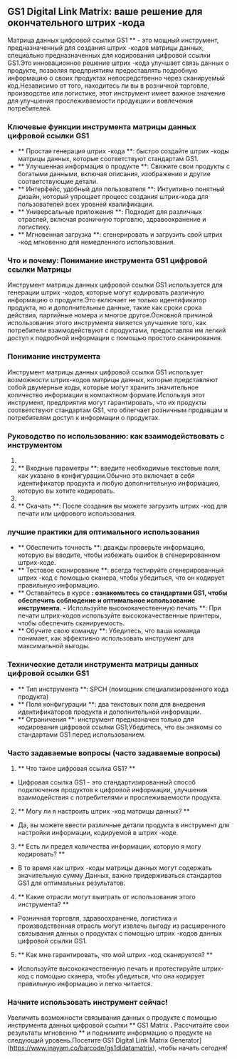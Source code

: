 ## GS1 Digital Link Matrix: ваше решение для окончательного штрих -кода

Матрица данных цифровой ссылки GS1 ** - это мощный инструмент, предназначенный для создания штрих -кодов матрицы данных, специально предназначенных для кодирования цифровой ссылки GS1.Это инновационное решение штрих -кода улучшает связь данных о продукте, позволяя предприятиям предоставлять подробную информацию о своих продуктах непосредственно через сканируемый код.Независимо от того, находитесь ли вы в розничной торговле, производстве или логистике, этот инструмент имеет важное значение для улучшения прослеживаемости продукции и вовлечения потребителей.

### Ключевые функции инструмента матрицы данных цифровой ссылки GS1

- ** Простая генерация штрих -кода **: быстро создайте штрих -коды матрицы данных, которые соответствуют стандартам GS1.
- ** Улучшенная информация о продукте **: Свяжите свои продукты с богатыми данными, включая описания, изображения и другие соответствующие детали.
- ** Интерфейс, удобный для пользователя **: Интуитивно понятный дизайн, который упрощает процесс создания штрих-кода для пользователей всех уровней квалификации.
- ** Универсальные приложения **: Подходит для различных отраслей, включая розничную торговлю, здравоохранение и логистику.
- ** Мгновенная загрузка **: сгенерировать и загрузить свой штрих -код мгновенно для немедленного использования.

### Что и почему: Понимание инструмента GS1 цифровой ссылки Матрицы

Инструмент матрицы данных цифровой ссылки GS1 используется для генерации штрих -кодов, которые могут кодировать различную информацию о продукте.Это включает не только идентификатор продукта, но и дополнительные данные, такие как сроки срока действия, партийные номера и многое другое.Основной причиной использования этого инструмента является улучшение того, как потребители взаимодействуют с продуктами, предоставляя им легкий доступ к подробной информации с помощью простого сканирования.

### Понимание инструмента

Инструмент матрицы данных цифровой ссылки GS1 использует возможности штрих-кодов матрицы данных, которые представляют собой двумерные коды, которые могут хранить значительное количество информации в компактном формате.Используя этот инструмент, предприятия могут гарантировать, что их продукты соответствуют стандартам GS1, что облегчает розничным продавцам и потребителям доступ к информации о продуктах.

### Руководство по использованию: как взаимодействовать с инструментом

1.
2. ** Входные параметры **: введите необходимые текстовые поля, как указано в конфигурации.Обычно это включает в себя идентификатор продукта и любую дополнительную информацию, которую вы хотите кодировать.
3.
4. ** Скачать **: После создания вы можете загрузить штрих -код для печати или цифрового использования.

### лучшие практики для оптимального использования

- ** Обеспечить точность **: дважды проверьте информацию, которую вы вводите, чтобы избежать ошибок в сгенерированном штрих-коде.
- ** Тестовое сканирование **: всегда тестируйте сгенерированный штрих -код с помощью сканера, чтобы убедиться, что он кодирует правильную информацию.
- ** Оставайтесь в курсе **: ознакомьтесь со стандартами GS1, чтобы обеспечить соблюдение и оптимальное использование инструмента.
-** Используйте высококачественную печать **: При печати штрих-кодов используйте высококачественные принтеры, чтобы обеспечить сканируемость.
- ** Обучите свою команду **: Убедитесь, что ваша команда понимает, как эффективно использовать инструмент для максимальной выгоды.

### Технические детали инструмента матрицы данных цифровой ссылки GS1

- ** Тип инструмента **: SPCH (помощник специализированного кода продукта)
- ** Поля конфигурации **: два текстовых поля для внедрения идентификаторов продукта и дополнительной информации.
- ** Ограничения **: инструмент предназначен только для кодирования цифровой ссылки GS1;Убедитесь, что вы знакомы со стандартами GS1 перед использованием.

### Часто задаваемые вопросы (часто задаваемые вопросы)

1. ** Что такое цифровая ссылка GS1? **
- Цифровая ссылка GS1 - это стандартизированный способ подключения продуктов к цифровой информации, улучшения взаимодействия с потребителями и прослеживаемости продукта.

2. ** Могу ли я настроить штрих -код матрицы данных? **
- Да, вы можете ввести различные детали продукта в инструмент для настройки информации, кодируемой в штрих -коде.

3. ** Есть ли предел количества информации, которую я могу кодировать? **
- В то время как штрих -коды матрицы данных могут содержать значительную сумму Данных, важно придерживаться стандартов GS1 для оптимальных результатов.

4. ** Какие отрасли могут выиграть от использования этого инструмента? **
- Розничная торговля, здравоохранение, логистика и производственная отрасль могут извлечь выгоду из расширенного связывания данных о продуктах с помощью штрих -кодов данных цифровой ссылки GS1.

5. ** Как мне гарантировать, что мой штрих -код сканируется? **
- Используйте высококачественную печать и протестируйте штрих-код с помощью сканера, чтобы убедиться, что она кодирует правильную информацию и легко читается.

### Начните использовать инструмент сейчас!

Увеличить возможности связывания данных о продукте с помощью инструмента данных цифровой ссылки ** GS1 Matrix **.** Рассчитайте свои результаты мгновенно ** и поднимите информацию о продукте на следующий уровень.Посетите GS1 Digital Link Matrix Generator] (https://www.inayam.co/barcode/gs1dldatamatrix), чтобы начать сегодня!